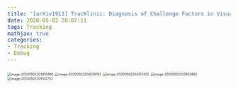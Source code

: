 ```yaml
---
title: '[arXiv1911] TracKlinic: Diagnosis of Challenge Factors in Visual Tracking'
date: 2020-05-02 20:07:11
tags: Tracking
mathjax: true
categories:
- Tracking
- Debug
---
```


<img src="https://i.loli.net/2020/05/02/X1PbLnE42jYxSC6.png" alt="image-20200502203810486" style="zoom:50%;" />

<img src="https://i.loli.net/2020/05/02/3oyYTlCa9xRmj74.png" alt="image-20200502204038762" style="zoom:50%;" />

<img src="https://i.loli.net/2020/05/02/Ymwo5yKdFpVb9DB.png" alt="image-20200502204727402" style="zoom:50%;" />

<img src="https://i.loli.net/2020/05/02/t1OIgnD6Qa5hEP7.png" alt="image-20200502203853862" style="zoom:50%;" />

<img src="https://i.loli.net/2020/05/02/buvKkONB5gFSqx4.png" alt="image-20200502205102752" style="zoom:50%;" />